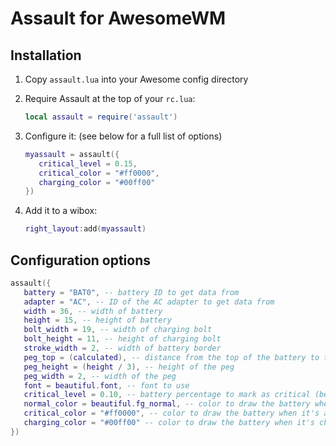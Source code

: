 Assault for AwesomeWM
=====================

Installation
------------

1. Copy `assault.lua` into your Awesome config directory

2. Require Assault at the top of your `rc.lua`:

   ```lua
   local assault = require('assault')
   ```

3. Configure it: (see below for a full list of options)

   ```lua
   myassault = assault({
      critical_level = 0.15,
      critical_color = "#ff0000",
      charging_color = "#00ff00"
   })
   ```

4. Add it to a wibox:

   ```lua
   right_layout:add(myassault)
   ```

Configuration options
---------------------

```lua
assault({
   battery = "BAT0", -- battery ID to get data from
   adapter = "AC", -- ID of the AC adapter to get data from
   width = 36, -- width of battery
   height = 15, -- height of battery
   bolt_width = 19, -- width of charging bolt
   bolt_height = 11, -- height of charging bolt
   stroke_width = 2, -- width of battery border
   peg_top = (calculated), -- distance from the top of the battery to the start of the peg
   peg_height = (height / 3), -- height of the peg
   peg_width = 2, -- width of the peg
   font = beautiful.font, -- font to use
   critical_level = 0.10, -- battery percentage to mark as critical (between 0 and 1, default is 10%)
   normal_color = beautiful.fg_normal, -- color to draw the battery when it's discharging
   critical_color = "#ff0000", -- color to draw the battery when it's at critical level
   charging_color = "#00ff00" -- color to draw the battery when it's charging
})
```
